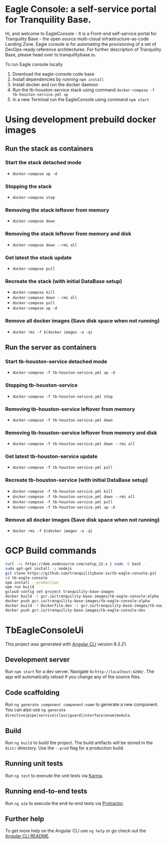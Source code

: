 # Eagle Console: a self-service portal for Tranquility Base.

Hi, and welcome to EagleConsole  - It is a Front-end self-service portal for Tranquility Base - the open source multi-cloud infrastructure-as-code Landing Zone. Eagle console is for automating the provisioning of a set of DevOps-ready reference architectures. For further description of Tranquility Base, please head over to tranquilitybase.io.


To run Eagle console locally

1. Download the eagle-console code base
2. Install dependencies by running  `npm install`
3. Install docker and run the docker daemon
4. Run the tb-houston-service stack using command `docker-compose -f tb-houston-service.yml up`
5. In a new Terminal run the EagleConsole using command `npm start`

# Using development prebuild docker images

## Run the stack as containers

### Start the stack detached mode
* `docker-compose up -d`

### Stopping the stack 
* `docker-compose stop`

### Removing the stack leftover from memory
* `docker-compose down`

### Removing the stack leftover from memory and disk
* `docker-compose down --rmi all`

### Get latest the stack update
* `docker-compose pull`

### Recreate the stack (with initial DataBase setup)
* `docker-compose kill`
* `docker-compose down --rmi all`
* `docker-compose pull`
* `docker-compose up -d`

### Remove all docker images (Save disk space when not running)
* `docker rmi -f $(docker images -a -q)`

## Run the server as containers

### Start tb-houston-service detached mode
* `docker-compose -f tb-houston-service.yml up -d`

### Stopping tb-houston-service
* `docker-compose -f tb-houston-service.yml stop`

### Removing tb-houston-service leftover from memory
* `docker-compose -f tb-houston-service.yml down`

### Removing tb-houston-service leftover from memory and disk
* `docker-compose -f tb-houston-service.yml down --rmi all`

### Get latest tb-houston-service update
* `docker-compose -f tb-houston-service.yml pull`

### Recreate tb-houston-service (with initial DataBase setup)
* `docker-compose -f tb-houston-service.yml kill`
* `docker-compose -f tb-houston-service.yml down --rmi all`
* `docker-compose -f tb-houston-service.yml pull`
* `docker-compose -f tb-houston-service.yml up -d`

### Remove all docker images (Save disk space when not running)
* `docker rmi -f $(docker images -a -q)`

# GCP Build commands

```sh
curl -sL https://deb.nodesource.com/setup_12.x | sudo -E bash -
sudo apt-get install -y nodejs
git clone https://github.com/tranquilitybase-io/tb-eagle-console.git
cd tb-eagle-console
npm install --production
npm run build
gcloud config set project tranquility-base-images
docker build -t gcr.io/tranquility-base-images/tb-eagle-console:alpha .
docker push gcr.io/tranquility-base-images/tb-eagle-console:alpha
docker build -f Dockerfile.dev -t gcr.io/tranquility-base-images/tb-eagle-console:dev .
docker push gcr.io/tranquility-base-images/tb-eagle-console:dev
```

# TbEagleConsoleUi

This project was generated with [Angular CLI](https://github.com/angular/angular-cli) version 8.3.21.

## Development server

Run `npm start` for a dev server. Navigate to `http://localhost:4200/`. The app will automatically reload if you change any of the source files.

## Code scaffolding

Run `ng generate component component-name` to generate a new component. You can also use `ng generate directive|pipe|service|class|guard|interface|enum|module`.

## Build

Run `ng build` to build the project. The build artifacts will be stored in the `dist/` directory. Use the `--prod` flag for a production build.

## Running unit tests

Run `ng test` to execute the unit tests via [Karma](https://karma-runner.github.io).

## Running end-to-end tests

Run `ng e2e` to execute the end-to-end tests via [Protractor](http://www.protractortest.org/).

## Further help

To get more help on the Angular CLI use `ng help` or go check out the [Angular CLI README](https://github.com/angular/angular-cli/blob/master/README.md).
